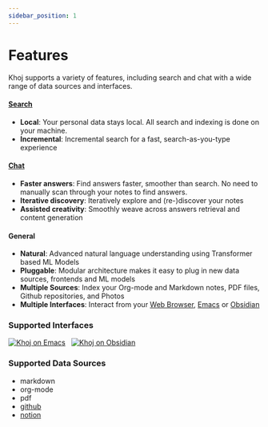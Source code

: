 ```yaml
---
sidebar_position: 1
---
```


# Features

Khoj supports a variety of features, including search and chat with a wide range of data sources and interfaces.

#### [Search](/docs/features/search.md)
  - **Local**: Your personal data stays local. All search and indexing is done on your machine.
  - **Incremental**: Incremental search for a fast, search-as-you-type experience

#### [Chat](/docs/features/chat.md)
  - **Faster answers**: Find answers faster, smoother than search. No need to manually scan through your notes to find answers.
  - **Iterative discovery**: Iteratively explore and (re-)discover your notes
  - **Assisted creativity**: Smoothly weave across answers retrieval and content generation

#### General
  - **Natural**: Advanced natural language understanding using Transformer based ML Models
  - **Pluggable**: Modular architecture makes it easy to plug in new data sources, frontends and ML models
  - **Multiple Sources**: Index your Org-mode and Markdown notes, PDF files, Github repositories, and Photos
  - **Multiple Interfaces**: Interact from your [Web Browser](/docs/clients/web.md), [Emacs](/docs/clients/emacs) or [Obsidian](/docs/clients/obsidian)

### Supported Interfaces

[![Khoj on Emacs](https://img.shields.io/badge/Emacs-%237F5AB6.svg?&style=for-the-badge&logo=gnu-emacs&logoColor=white)](/docs/clients/emacs)
<span>&nbsp;</span>
[![Khoj on Obsidian](https://img.shields.io/badge/Obsidian-%23483699.svg?style=for-the-badge&logo=obsidian&logoColor=white)](/docs/clients/obsidian)

### Supported Data Sources
- markdown
- org-mode
- pdf
- [github](/docs/online-data-sources/github_integration.md)
- [notion](/docs/online-data-sources/notion_integration.md)
